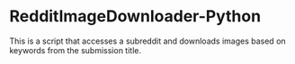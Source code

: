 # RedditImageDownloader-Python
This is a script that accesses a subreddit and downloads images based on keywords from the submission title.

